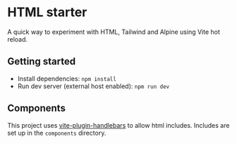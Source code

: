 # HTML starter
A quick way to experiment with HTML, Tailwind and Alpine using Vite hot reload.

## Getting started
- Install dependencies: `npm install`
- Run dev server (external host enabled): `npm run dev`

## Components
This project uses [vite-plugin-handlebars](https://github.com/alexlafroscia/vite-plugin-handlebars)
to allow html includes. Includes are set up in the `components` directory.
